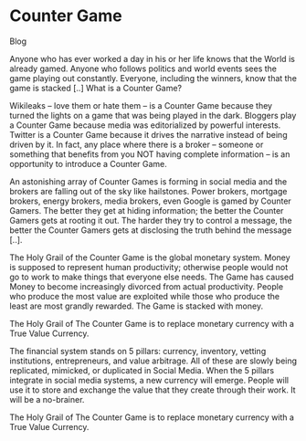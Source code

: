 # Counter Game

Blog

Anyone who has ever worked a day in his or her life knows that the World is already gamed. Anyone who follows politics and world events sees the game playing out constantly. Everyone, including the winners, know that the game is stacked [..] What is a Counter Game?

Wikileaks – love them or hate them – is a Counter Game because they turned the lights on a game that was being played in the dark. Bloggers play a Counter Game because media was editorialized by powerful interests. Twitter is a Counter Game because it drives the narrative instead of being driven by it. In fact, any place where there is a broker – someone or something that benefits from you NOT having complete information – is an opportunity to introduce a Counter Game.

An astonishing array of Counter Games is forming in social media and the brokers are falling out of the sky like hailstones. Power brokers, mortgage brokers, energy brokers, media brokers, even Google is gamed by Counter Gamers. The better they get at hiding information; the better the Counter Gamers gets at rooting it out. The harder they try to control a message, the better the Counter Gamers gets at disclosing the truth behind the message [..].

The Holy Grail of the Counter Game is the global monetary system. Money is supposed to represent human productivity; otherwise people would not go to work to make things that everyone else needs. The Game has caused Money to become increasingly divorced from actual productivity. People who produce the most value are exploited while those who produce the least are most grandly rewarded. The Game is stacked with money.

The Holy Grail of The Counter Game is to replace monetary currency with a True Value Currency.

The financial system stands on 5 pillars: currency, inventory, vetting institutions, entrepreneurs, and value arbitrage. All of these are slowly being replicated, mimicked, or duplicated in Social Media. When the 5 pillars integrate in social media systems, a new currency will emerge. People will use it to store and exchange the value that they create through their work. It will be a no-brainer.

The Holy Grail of The Counter Game is to replace monetary currency with a True Value Currency.
